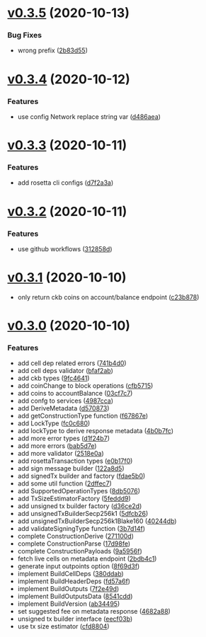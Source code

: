# [v0.3.5](https://github.com/nervosnetwork/ckb-rosetta-sdk/compare/v0.3.4...v0.3.5) (2020-10-13)


### Bug Fixes

* wrong prefix ([2b83d55](https://github.com/nervosnetwork/ckb-rosetta-sdk/commit/2b83d55))



# [v0.3.4](https://github.com/nervosnetwork/ckb-rosetta-sdk/compare/v0.3.3...v0.3.4) (2020-10-12)


### Features

* use config Network replace string var ([d486aea](https://github.com/nervosnetwork/ckb-rosetta-sdk/commit/d486aea))



# [v0.3.3](https://github.com/nervosnetwork/ckb-rosetta-sdk/compare/v0.3.2...v0.3.3) (2020-10-11)


### Features

* add rosetta cli configs ([d7f2a3a](https://github.com/nervosnetwork/ckb-rosetta-sdk/commit/d7f2a3a))



# [v0.3.2](https://github.com/nervosnetwork/ckb-rosetta-sdk/compare/v0.3.0...v0.3.2) (2020-10-11)


### Features

* use github workflows ([312858d](https://github.com/nervosnetwork/ckb-rosetta-sdk/commit/312858d))



# [v0.3.1](https://github.com/nervosnetwork/ckb-rosetta-sdk/compare/v0.3.0...v0.3.1) (2020-10-10)

* only return ckb coins on account/balance endpoint ([c23b878](https://github.com/nervosnetwork/ckb-rosetta-sdk/commit/c23b878))

# [v0.3.0](https://github.com/nervosnetwork/ckb-rosetta-sdk/compare/v0.2.0...v.3.0) (2020-10-10)


### Features

* add cell dep related errors ([741b4d0](https://github.com/nervosnetwork/ckb-rosetta-sdk/commit/741b4d0))
* add cell deps validator ([bfaf2ab](https://github.com/nervosnetwork/ckb-rosetta-sdk/commit/bfaf2ab))
* add ckb types ([9fc4641](https://github.com/nervosnetwork/ckb-rosetta-sdk/commit/9fc4641))
* add coinChange to block operations ([cfb5715](https://github.com/nervosnetwork/ckb-rosetta-sdk/commit/cfb5715))
* add coins to accountBalance ([03cf7c7](https://github.com/nervosnetwork/ckb-rosetta-sdk/commit/03cf7c7))
* add confg to services ([4987cca](https://github.com/nervosnetwork/ckb-rosetta-sdk/commit/4987cca))
* add DeriveMetadata ([d570873](https://github.com/nervosnetwork/ckb-rosetta-sdk/commit/d570873))
* add getConstructionType function ([f67867e](https://github.com/nervosnetwork/ckb-rosetta-sdk/commit/f67867e))
* add LockType ([fc0c680](https://github.com/nervosnetwork/ckb-rosetta-sdk/commit/fc0c680))
* add lockType to derive response metadata ([4b0b7fc](https://github.com/nervosnetwork/ckb-rosetta-sdk/commit/4b0b7fc))
* add more error types ([d1f24b7](https://github.com/nervosnetwork/ckb-rosetta-sdk/commit/d1f24b7))
* add more errors ([bab5d7e](https://github.com/nervosnetwork/ckb-rosetta-sdk/commit/bab5d7e))
* add more validator ([2518e0a](https://github.com/nervosnetwork/ckb-rosetta-sdk/commit/2518e0a))
* add rosettaTransaction types ([e0b17f0](https://github.com/nervosnetwork/ckb-rosetta-sdk/commit/e0b17f0))
* add sign message builder ([122a8d5](https://github.com/nervosnetwork/ckb-rosetta-sdk/commit/122a8d5))
* add signedTx builder and factory ([fdae5b0](https://github.com/nervosnetwork/ckb-rosetta-sdk/commit/fdae5b0))
* add some util function ([2dffec7](https://github.com/nervosnetwork/ckb-rosetta-sdk/commit/2dffec7))
* add SupportedOperationTypes ([8db5076](https://github.com/nervosnetwork/ckb-rosetta-sdk/commit/8db5076))
* add TxSizeEstimatorFactory ([5feddd9](https://github.com/nervosnetwork/ckb-rosetta-sdk/commit/5feddd9))
* add unsigned tx builder factory ([d36ce2d](https://github.com/nervosnetwork/ckb-rosetta-sdk/commit/d36ce2d))
* add unsignedTxBuilderSecp256k1 ([5dfcb26](https://github.com/nervosnetwork/ckb-rosetta-sdk/commit/5dfcb26))
* add unsignedTxBuilderSecp256k1Blake160 ([40244db](https://github.com/nervosnetwork/ckb-rosetta-sdk/commit/40244db))
* add validateSigningType function ([3b7d14f](https://github.com/nervosnetwork/ckb-rosetta-sdk/commit/3b7d14f))
* complete ConstructionDerive ([271100d](https://github.com/nervosnetwork/ckb-rosetta-sdk/commit/271100d))
* complete ConstructionParse ([17d98fe](https://github.com/nervosnetwork/ckb-rosetta-sdk/commit/17d98fe))
* complete ConstructionPayloads ([9a5956f](https://github.com/nervosnetwork/ckb-rosetta-sdk/commit/9a5956f))
* fetch live cells on metadata endpoint ([2bdb4c1](https://github.com/nervosnetwork/ckb-rosetta-sdk/commit/2bdb4c1))
* generate input outpoints option ([8f69d3f](https://github.com/nervosnetwork/ckb-rosetta-sdk/commit/8f69d3f))
* implement BuildCellDeps ([380ddab](https://github.com/nervosnetwork/ckb-rosetta-sdk/commit/380ddab))
* implement BuildHeaderDeps ([fd57a6f](https://github.com/nervosnetwork/ckb-rosetta-sdk/commit/fd57a6f))
* implement BuildOutputs ([7f2e49d](https://github.com/nervosnetwork/ckb-rosetta-sdk/commit/7f2e49d))
* implement BuildOutputsData ([8541cdd](https://github.com/nervosnetwork/ckb-rosetta-sdk/commit/8541cdd))
* implement BuildVersion ([ab34495](https://github.com/nervosnetwork/ckb-rosetta-sdk/commit/ab34495))
* set suggested fee on metadata response ([4682a88](https://github.com/nervosnetwork/ckb-rosetta-sdk/commit/4682a88))
* unsigned tx builder interface ([eecf03b](https://github.com/nervosnetwork/ckb-rosetta-sdk/commit/eecf03b))
* use tx size estimator ([cfd8804](https://github.com/nervosnetwork/ckb-rosetta-sdk/commit/cfd8804))



